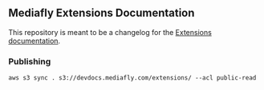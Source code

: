## Mediafly Extensions Documentation

This repository is meant to be a changelog for the [Extensions documentation](http://devdocs.mediafly.com/extensions).

### Publishing ###
`aws s3 sync . s3://devdocs.mediafly.com/extensions/ --acl public-read`